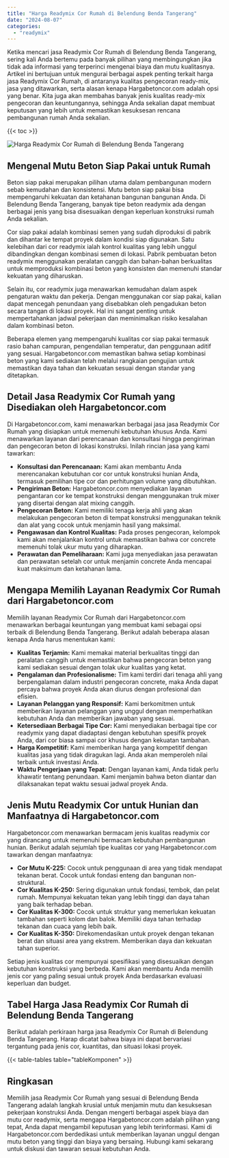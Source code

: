 ```yaml
---
title: "Harga Readymix Cor Rumah di Belendung Benda Tangerang"
date: "2024-08-07"
categories: 
  - "readymix"
---
```



Ketika mencari jasa Readymix Cor Rumah di Belendung Benda Tangerang, sering kali Anda bertemu pada banyak pilihan yang membingungkan jika tidak ada informasi yang terperinci mengenai biaya dan mutu kualitasnya. Artikel ini bertujuan untuk mengurai berbagai aspek penting terkait harga jasa Readymix Cor Rumah, di antaranya kualitas pengecoran ready-mix, jasa yang ditawarkan, serta alasan kenapa Hargabetoncor.com adalah opsi yang benar. Kita juga akan membahas banyak jenis kualitas ready-mix pengecoran dan keuntungannya, sehingga Anda sekalian dapat membuat keputusan yang lebih untuk memastikan kesuksesan rencana pembangunan rumah Anda sekalian.

{{< toc >}}

![Harga Readymix Cor Rumah di Belendung Benda Tangerang](https://hargareadymixid.github.io/hbc/readymix-hbc%20(6).png)

## Mengenal Mutu Beton Siap Pakai untuk Rumah

Beton siap pakai merupakan pilihan utama dalam pembangunan modern sebab kemudahan dan konsistensi. Mutu beton siap pakai bisa mempengaruhi kekuatan dan ketahanan bangunan bangunan Anda. Di Belendung Benda Tangerang, banyak tipe beton readymix ada dengan berbagai jenis yang bisa disesuaikan dengan keperluan konstruksi rumah Anda sekalian.

Cor siap pakai adalah kombinasi semen yang sudah diproduksi di pabrik dan dihantar ke tempat proyek dalam kondisi siap digunakan. Satu kelebihan dari cor readymix ialah kontrol kualitas yang lebih unggul dibandingkan dengan kombinasi semen di lokasi. Pabrik pembuatan beton readymix menggunakan peralatan canggih dan bahan-bahan berkualitas untuk memproduksi kombinasi beton yang konsisten dan memenuhi standar kekuatan yang diharuskan.

Selain itu, cor readymix juga menawarkan kemudahan dalam aspek pengaturan waktu dan pekerja. Dengan menggunakan cor siap pakai, kalian dapat mencegah penundaan yang disebabkan oleh pengadukan beton secara tangan di lokasi proyek. Hal ini sangat penting untuk mempertahankan jadwal pekerjaan dan meminimalkan risiko kesalahan dalam kombinasi beton.

Beberapa elemen yang mempengaruhi kualitas cor siap pakai termasuk rasio bahan campuran, pengendalian temperatur, dan penggunaan aditif yang sesuai. Hargabetoncor.com memastikan bahwa setiap kombinasi beton yang kami sediakan telah melalui rangkaian pengujian untuk memastikan daya tahan dan kekuatan sesuai dengan standar yang ditetapkan.

## Detail Jasa Readymix Cor Rumah yang Disediakan oleh Hargabetoncor.com

Di Hargabetoncor.com, kami menawarkan berbagai jasa jasa Readymix Cor Rumah yang disiapkan untuk memenuhi kebutuhan khusus Anda. Kami menawarkan layanan dari perencanaan dan konsultasi hingga pengiriman dan pengecoran beton di lokasi konstruksi. Inilah rincian jasa yang kami tawarkan:

- **Konsultasi dan Perencanaan:** Kami akan membantu Anda merencanakan kebutuhan cor cor untuk konstruksi hunian Anda, termasuk pemilihan tipe cor dan perhitungan volume yang dibutuhkan.
- **Pengiriman Beton:** Hargabetoncor.com menyediakan layanan pengantaran cor ke tempat konstruksi dengan menggunakan truk mixer yang disertai dengan alat mixing canggih.
- **Pengecoran Beton:** Kami memiliki tenaga kerja ahli yang akan melakukan pengecoran beton di tempat konstruksi menggunakan teknik dan alat yang cocok untuk menjamin hasil yang maksimal.
- **Pengawasan dan Kontrol Kualitas:** Pada proses pengecoran, kelompok kami akan menjalankan kontrol untuk memastikan bahwa cor concrete memenuhi tolak ukur mutu yang diharapkan.
- **Perawatan dan Pemeliharaan:** Kami juga menyediakan jasa perawatan dan perawatan setelah cor untuk menjamin concrete Anda mencapai kuat maksimum dan ketahanan lama.

## Mengapa Memilih Layanan Readymix Cor Rumah dari Hargabetoncor.com

Memilih layanan Readymix Cor Rumah dari Hargabetoncor.com menawarkan berbagai keuntungan yang membuat kami sebagai opsi terbaik di Belendung Benda Tangerang. Berikut adalah beberapa alasan kenapa Anda harus menentukan kami:

- **Kualitas Terjamin:** Kami memakai material berkualitas tinggi dan peralatan canggih untuk memastikan bahwa pengecoran beton yang kami sediakan sesuai dengan tolak ukur kualitas yang ketat.
- **Pengalaman dan Profesionalisme:** Tim kami terdiri dari tenaga ahli yang berpengalaman dalam industri pengecoran concrete, maka Anda dapat percaya bahwa proyek Anda akan diurus dengan profesional dan efisien.
- **Layanan Pelanggan yang Responsif:** Kami berkomitmen untuk memberikan layanan pelanggan yang unggul dengan memperhatikan kebutuhan Anda dan memberikan jawaban yang sesuai.
- **Ketersediaan Berbagai Tipe Cor:** Kami menyediakan berbagai tipe cor readymix yang dapat diadaptasi dengan kebutuhan spesifik proyek Anda, dari cor biasa sampai cor khusus dengan kekuatan tambahan.
- **Harga Kompetitif:** Kami memberikan harga yang kompetitif dengan kualitas jasa yang tidak diragukan lagi. Anda akan memperoleh nilai terbaik untuk investasi Anda.
- **Waktu Pengerjaan yang Tepat:** Dengan layanan kami, Anda tidak perlu khawatir tentang penundaan. Kami menjamin bahwa beton diantar dan dilaksanakan tepat waktu sesuai jadwal proyek Anda.

## Jenis Mutu Readymix Cor untuk Hunian dan Manfaatnya di Hargabetoncor.com

Hargabetoncor.com menawarkan bermacam jenis kualitas readymix cor yang dirancang untuk memenuhi bermacam kebutuhan pembangunan hunian. Berikut adalah sejumlah tipe kualitas cor yang Hargabetoncor.com tawarkan dengan manfaatnya:

- **Cor Mutu K-225:** Cocok untuk penggunaan di area yang tidak mendapat tekanan berat. Cocok untuk fondasi enteng dan bangunan non-struktural.
- **Cor Kualitas K-250:** Sering digunakan untuk fondasi, tembok, dan pelat rumah. Mempunyai kekuatan tekan yang lebih tinggi dan daya tahan yang baik terhadap beban.
- **Cor Kualitas K-300:** Cocok untuk struktur yang memerlukan kekuatan tambahan seperti kolom dan balok. Memiliki daya tahan terhadap tekanan dan cuaca yang lebih baik.
- **Cor Kualitas K-350:** Direkomendasikan untuk proyek dengan tekanan berat dan situasi area yang ekstrem. Memberikan daya dan kekuatan tahan superior.

Setiap jenis kualitas cor mempunyai spesifikasi yang disesuaikan dengan kebutuhan konstruksi yang berbeda. Kami akan membantu Anda memilih jenis cor yang paling sesuai untuk proyek Anda berdasarkan evaluasi keperluan dan budget.

## Tabel Harga Jasa Readymix Cor Rumah di Belendung Benda Tangerang

Berikut adalah perkiraan harga jasa Readymix Cor Rumah di Belendung Benda Tangerang. Harap dicatat bahwa biaya ini dapat bervariasi tergantung pada jenis cor, kuantitas, dan situasi lokasi proyek.

{{< table-tables table="tableKomponen" >}}

## Ringkasan

Memilih jasa Readymix Cor Rumah yang sesuai di Belendung Benda Tangerang adalah langkah krusial untuk menjamin mutu dan kesuksesan pekerjaan konstruksi Anda. Dengan mengerti berbagai aspek biaya dan mutu cor readymix, serta mengapa Hargabetoncor.com adalah pilihan yang tepat, Anda dapat mengambil keputusan yang lebih terinformasi. Kami di Hargabetoncor.com berdedikasi untuk memberikan layanan unggul dengan mutu beton yang tinggi dan biaya yang bersaing. Hubungi kami sekarang untuk diskusi dan tawaran sesuai kebutuhan Anda.
